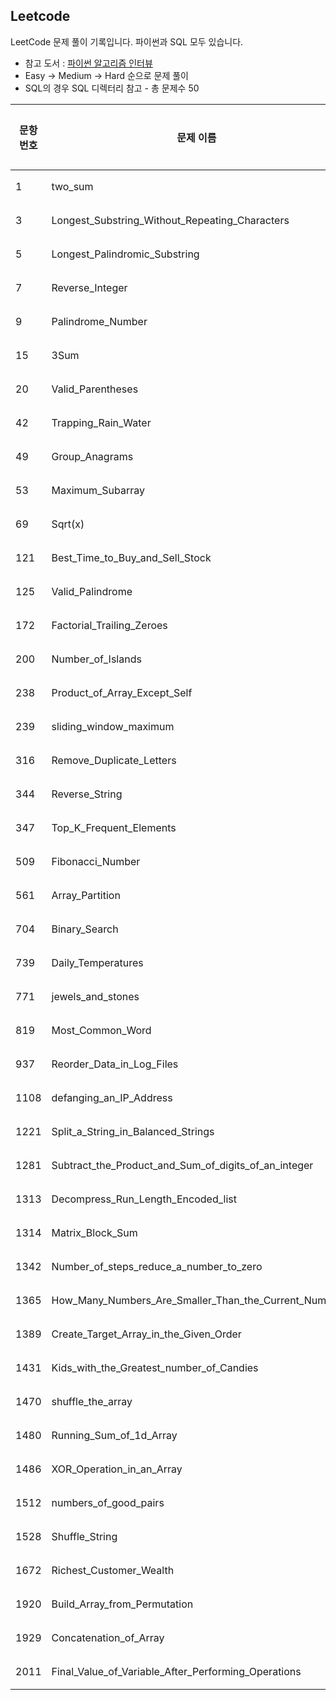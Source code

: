 Leetcode
----
LeetCode 문제 풀이 기록입니다. 파이썬과 SQL 모두 있습니다.
- 참고 도서 : [파이썬 알고리즘 인터뷰](https://github.com/onlybooks/algorithm-interview)
- Easy -> Medium -> Hard 순으로 문제 풀이
- SQL의 경우 SQL 디렉터리 참고 - 총 문제수 50

|문항번호|문제 이름|풀이 기록|성공 여부|비고|
|---|---|---|---|---|
|1|two_sum|[Link](https://github.com/timetobye/leetcode_solution/tree/master/solve/1_two_sum.py)|성공| |
|3|Longest_Substring_Without_Repeating_Characters|[Link](https://github.com/timetobye/leetcode_solution/tree/master/solve/3_Longest_Substring_Without_Repeating_Characters.py)|성공| |
|5|Longest_Palindromic_Substring|[Link](https://github.com/timetobye/leetcode_solution/tree/master/solve/5_Longest_Palindromic_Substring.py)|성공| |
|7|Reverse_Integer|[Link](https://github.com/timetobye/leetcode_solution/tree/master/solve/7_Reverse_Integer.py)|성공| |
|9|Palindrome_Number|[Link](https://github.com/timetobye/leetcode_solution/tree/master/solve/9_Palindrome_Number.py)|성공| |
|15|3Sum|[Link](https://github.com/timetobye/leetcode_solution/tree/master/solve/15_3Sum.py)|성공| |
|20|Valid_Parentheses|[Link](https://github.com/timetobye/leetcode_solution/tree/master/solve/20_Valid_Parentheses.py)|성공| |
|42|Trapping_Rain_Water|[Link](https://github.com/timetobye/leetcode_solution/tree/master/solve/42_Trapping_Rain_Water.py)|성공| |
|49|Group_Anagrams|[Link](https://github.com/timetobye/leetcode_solution/tree/master/solve/49_Group_Anagrams.py)|성공| |
|53|Maximum_Subarray|[Link](https://github.com/timetobye/leetcode_solution/tree/master/solve/53_Maximum_Subarray.py)|성공| |
|69|Sqrt(x)|[Link](https://github.com/timetobye/leetcode_solution/tree/master/solve/69_Sqrt(x).py)|성공| |
|121|Best_Time_to_Buy_and_Sell_Stock|[Link](https://github.com/timetobye/leetcode_solution/tree/master/solve/121_Best_Time_to_Buy_and_Sell_Stock.py)|성공| |
|125|Valid_Palindrome|[Link](https://github.com/timetobye/leetcode_solution/tree/master/solve/125_Valid_Palindrome.py)|성공| |
|172|Factorial_Trailing_Zeroes|[Link](https://github.com/timetobye/leetcode_solution/tree/master/solve/172_Factorial_Trailing_Zeroes.py)|성공| |
|200|Number_of_Islands|[Link](https://github.com/timetobye/leetcode_solution/tree/master/solve/200_Number_of_Islands.py)|성공| |
|238|Product_of_Array_Except_Self|[Link](https://github.com/timetobye/leetcode_solution/tree/master/solve/238_Product_of_Array_Except_Self.py)|성공| |
|239|sliding_window_maximum|[Link](https://github.com/timetobye/leetcode_solution/tree/master/solve/239_sliding_window_maximum.py)|성공| |
|316|Remove_Duplicate_Letters|[Link](https://github.com/timetobye/leetcode_solution/tree/master/solve/316_Remove_Duplicate_Letters.py)|성공| |
|344|Reverse_String|[Link](https://github.com/timetobye/leetcode_solution/tree/master/solve/344_Reverse_String.py)|성공| |
|347|Top_K_Frequent_Elements|[Link](https://github.com/timetobye/leetcode_solution/tree/master/solve/347_Top_K_Frequent_Elements.py)|성공| |
|509|Fibonacci_Number|[Link](https://github.com/timetobye/leetcode_solution/tree/master/solve/509_Fibonacci_Number.py)|성공| |
|561|Array_Partition|[Link](https://github.com/timetobye/leetcode_solution/tree/master/solve/561_Array_Partition.py)|성공| |
|704|Binary_Search|[Link](https://github.com/timetobye/leetcode_solution/tree/master/solve/704_Binary_Search.py)|성공| |
|739|Daily_Temperatures|[Link](https://github.com/timetobye/leetcode_solution/tree/master/solve/739_Daily_Temperatures.py)|성공| |
|771|jewels_and_stones|[Link](https://github.com/timetobye/leetcode_solution/tree/master/solve/771_jewels_and_stones.py)|성공| |
|819|Most_Common_Word|[Link](https://github.com/timetobye/leetcode_solution/tree/master/solve/819_Most_Common_Word.py)|성공| |
|937|Reorder_Data_in_Log_Files|[Link](https://github.com/timetobye/leetcode_solution/tree/master/solve/937_Reorder_Data_in_Log_Files.py)|성공| |
|1108|defanging_an_IP_Address|[Link](https://github.com/timetobye/leetcode_solution/tree/master/solve/1108_defanging_an_IP_Address.py)|성공| |
|1221|Split_a_String_in_Balanced_Strings|[Link](https://github.com/timetobye/leetcode_solution/tree/master/solve/1221_Split_a_String_in_Balanced_Strings.py)|성공| |
|1281|Subtract_the_Product_and_Sum_of_digits_of_an_integer|[Link](https://github.com/timetobye/leetcode_solution/tree/master/solve/1281_Subtract_the_Product_and_Sum_of_digits_of_an_integer.py)|성공| |
|1313|Decompress_Run_Length_Encoded_list|[Link](https://github.com/timetobye/leetcode_solution/tree/master/solve/1313_Decompress_Run_Length_Encoded_list.py)|성공| |
|1314|Matrix_Block_Sum|[Link](https://github.com/timetobye/leetcode_solution/tree/master/solve/1314_Matrix_Block_Sum.py)|성공| |
|1342|Number_of_steps_reduce_a_number_to_zero|[Link](https://github.com/timetobye/leetcode_solution/tree/master/solve/1342_Number_of_steps_reduce_a_number_to_zero.py)|성공| |
|1365|How_Many_Numbers_Are_Smaller_Than_the_Current_Number|[Link](https://github.com/timetobye/leetcode_solution/tree/master/solve/1365_How_Many_Numbers_Are_Smaller_Than_the_Current_Number.py)|성공| |
|1389|Create_Target_Array_in_the_Given_Order|[Link](https://github.com/timetobye/leetcode_solution/tree/master/solve/1389_Create_Target_Array_in_the_Given_Order.py)|성공| |
|1431|Kids_with_the_Greatest_number_of_Candies|[Link](https://github.com/timetobye/leetcode_solution/tree/master/solve/1431_Kids_with_the_Greatest_number_of_Candies.py)|성공| |
|1470|shuffle_the_array|[Link](https://github.com/timetobye/leetcode_solution/tree/master/solve/1470_shuffle_the_array.py)|성공| |
|1480|Running_Sum_of_1d_Array|[Link](https://github.com/timetobye/leetcode_solution/tree/master/solve/1480_Running_Sum_of_1d_Array.py)|성공| |
|1486|XOR_Operation_in_an_Array|[Link](https://github.com/timetobye/leetcode_solution/tree/master/solve/1486_XOR_Operation_in_an_Array.py)|성공| |
|1512|numbers_of_good_pairs|[Link](https://github.com/timetobye/leetcode_solution/tree/master/solve/1512_numbers_of_good_pairs.py)|성공| |
|1528|Shuffle_String|[Link](https://github.com/timetobye/leetcode_solution/tree/master/solve/1528_Shuffle_String.py)|성공| |
|1672|Richest_Customer_Wealth|[Link](https://github.com/timetobye/leetcode_solution/tree/master/solve/1672_Richest_Customer_Wealth.py)|성공| |
|1920|Build_Array_from_Permutation|[Link](https://github.com/timetobye/leetcode_solution/tree/master/solve/1920_Build_Array_from_Permutation.py)|성공| |
|1929|Concatenation_of_Array|[Link](https://github.com/timetobye/leetcode_solution/tree/master/solve/1929_Concatenation_of_Array.py)|성공| |
|2011|Final_Value_of_Variable_After_Performing_Operations|[Link](https://github.com/timetobye/leetcode_solution/tree/master/solve/2011_Final_Value_of_Variable_After_Performing_Operations.py)|성공| |